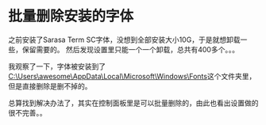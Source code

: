 # 批量删除安装的字体
之前安装了Sarasa Term SC字体，没想到全部安装大小10G，于是就想卸载一些，保留需要的。
然后发现设置里只能一个一个卸载，总共有400多个。。。

我观察了一下，字体被安装到了[C:\Users\awesome\AppData\Local\Microsoft\Windows\Fonts](file:///C:/Users/awesome/AppData/Local/Microsoft/Windows/Fonts)这个文件夹里，但是直接删除是删不掉的。

总算找到解决办法了，其实在控制面板里是可以批量删除的，由此也看出设置做的很不完善。。

